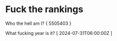 # Fuck the rankings

Who the hell am I?
{ 5505403 }

What fucking year is it?
[ 2024-07-31T06:00:00Z ]
